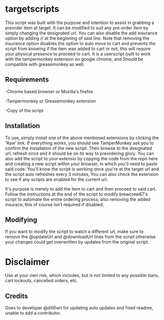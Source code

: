 

# targetscripts

This script was built with the purpose and intention to assist in grabbing a preorder item at target.
It can be modified to suit any pre-order item by simply changing the designated url.
You can also disable the add insurance option by adding // at the beginning of said line. Note that 
removing the insurance option disables the option to auto move to cart and prevents the script from knowing
if the item was added to cart or not, this will require your physical presence to proceed to cart.
It is a userscript built to work with the tampermonkey extension on google chrome, and 
Should be compatible with greasemonkey as well.

## Requirements

-Chrome based browser or Mozilla's firefox 

-Tampermonkey or Greasemonkey extension 

-Copy of the script

## Installation
To use, simply install one of the above mentioned extensions by clicking the 'Raw' link. 
If everything works, you should see TamperMonkey ask you to confirm the installation of the new script.
Then browse to the designated url, refresh once and it should be on its way to
preordering glory. You can also add the script to your extensio by copying the code from the repo here
and creating a new script within your browser, in which you'll need to paste said code. You'll
know the script is working once you're at the target url and the script auto refreshes every 3 minutes,
You can also check the extension to see if any scripts are enabled for the current url.

It's purpose is merely to add the item to cart and then proceed to said cart. Follow the instructions
at the end of the script to modify brewcrew87's script to automate the entire ordering process,
also removing the added insurace, this of course isn't required if disabled.

## Modifying
If you want to modify the script to watch a different url, make sure to remove the @updateUrl and 
@downloadUrl lines from the script otherwise your changes could get overwritten by updates from 
the original script.

# Disclaimer
Use at your own risk, which includes, but is not limited to any possible bans, cart lockouts,
cancelled orders, etc.

## Credits
Goes to developer @dill0wn for updating auto updates and fixed readme, unable to add a contributor.
